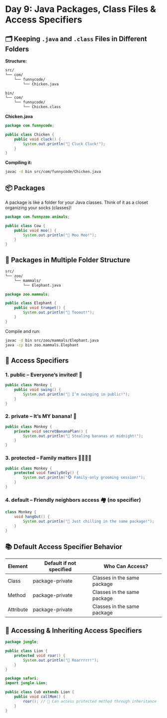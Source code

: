 
# Day 9: Java Packages, Class Files & Access Specifiers

## 🗂️ Keeping `.java` and `.class` Files in Different Folders

**Structure:**
```bash
src/
└── com/
    └── funnycode/
        └── Chicken.java

bin/
└── com/
    └── funnycode/
        └── Chicken.class
```

**Chicken.java**
```java
package com.funnycode;

public class Chicken {
    public void cluck() {
        System.out.println("🐔 Cluck Cluck!");
    }
}
```

**Compiling it:**
```bash
javac -d bin src/com/funnycode/Chicken.java
```

## 📦 Packages

A package is like a folder for your Java classes. Think of it as a closet organizing your socks (classes)!

```java
package com.funnyzoo.animals;

public class Cow {
    public void moo() {
        System.out.println("🐄 Moo Moo!");
    }
}
```

## 📁 Packages in Multiple Folder Structure

```bash
src/
└── zoo/
    └── mammals/
        └── Elephant.java
```

```java
package zoo.mammals;

public class Elephant {
    public void trumpet() {
        System.out.println("🐘 Toooot!");
    }
}
```

Compile and run:
```bash
javac -d bin src/zoo/mammals/Elephant.java
java -cp bin zoo.mammals.Elephant
```

## 🔐 Access Specifiers

### 1. **public** – Everyone’s invited! 🎉
```java
public class Monkey {
    public void swing() {
        System.out.println("🙈 I’m swinging in public!");
    }
}
```

### 2. **private** – It’s MY banana! 🍌
```java
public class Monkey {
    private void secretBananaPlan() {
        System.out.println("🤫 Stealing bananas at midnight!");
    }
}
```

### 3. **protected** – Family matters 👨‍👩‍👧‍👦
```java
public class Monkey {
    protected void familyOnly() {
        System.out.println("🐵 Family-only grooming session!");
    }
}
```

### 4. **default** – Friendly neighbors access 🏘️ (no specifier)
```java
class Monkey {
    void hangOut() {
        System.out.println("🙊 Just chilling in the same package!");
    }
}
```

## 📚 Default Access Specifier Behavior

| Element     | Default if not specified | Who Can Access?                        |
|-------------|--------------------------|----------------------------------------|
| Class       | package-private          | Classes in the same package            |
| Method      | package-private          | Classes in the same package            |
| Attribute   | package-private          | Classes in the same package            |

## 🧬 Accessing & Inheriting Access Specifiers

```java
package jungle;

public class Lion {
    protected void roar() {
        System.out.println("🦁 Roarrrrr!");
    }
}
```

```java
package safari;
import jungle.Lion;

public class Cub extends Lion {
    public void callMom() {
        roar(); // 🦁 Can access protected method through inheritance
    }
}
